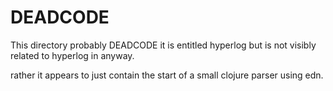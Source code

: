 # DEADCODE

This directory probably DEADCODE
it is entitled hyperlog but is not visibly related to hyperlog in anyway.

rather it appears to just contain the start of a small clojure parser
using edn.